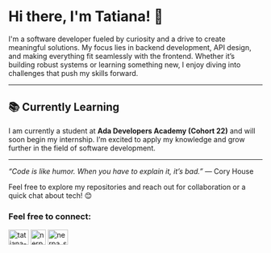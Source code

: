 # Hi there, I'm Tatiana! 👋  

I'm a software developer fueled by curiosity and a drive to create meaningful solutions. My focus lies in backend development, API design, and making everything fit seamlessly with the frontend. Whether it’s building robust systems or learning something new, I enjoy diving into challenges that push my skills forward.

---

## 📚 Currently Learning

I am currently a student at **Ada Developers Academy (Cohort 22)** and will soon begin my internship. I’m excited to apply my knowledge and grow further in the field of software development.

---

_“Code is like humor. When you have to explain it, it’s bad.”_ — Cory House  

Feel free to explore my repositories and reach out for collaboration or a quick chat about tech! 😊

<h3 align="left">Feel free to connect:</h3>
<p align="left">
<a href="https://linkedin.com/in/tatiana--trofimova" target="blank"><img align="center" src="https://raw.githubusercontent.com/rahuldkjain/github-profile-readme-generator/master/src/images/icons/Social/linked-in-alt.svg" alt="tatiana--trofimova" height="30" width="40" /></a>
<a href="mailto:nerpassevera@gmail.com" target="blank"><img align="center" src="https://imaginethatcreative.net/blog/wp-content/uploads/2023/06/2250206.png" alt="nerpassevera" height="30" width="30" /></a>
<a href="https://www.leetcode.com/nerpa_s_severa" target="blank"><img align="center" src="https://raw.githubusercontent.com/rahuldkjain/github-profile-readme-generator/master/src/images/icons/Social/leet-code.svg" alt="nerpa_s_severa" height="30" width="40" /></a>
</p>
<!-- Trophy widgets -->
<!-- <p align="center"> <a href="https://github.com/ryo-ma/github-profile-trophy"><img src="https://github-profile-trophy.vercel.app/?username=nerpassevera&column=4&margin-w=15&margin-h=15&no-bg=true&no-frame=true&title=Repositories,Commits,PullRequest,Experience&theme=discord" alt="nerpassevera" /></a> </p> -->

